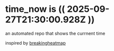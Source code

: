 # time_now is (( 2025-09-27T21:30:00.928Z ))

an automated repo that shows the currnent time

inspired by [breakingheatmap](https://github.com/breakingheatmap/breakingheatmap)